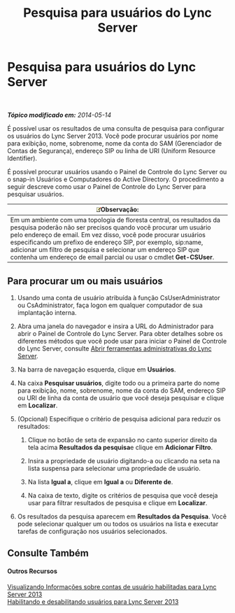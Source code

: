 ﻿---
title: Pesquisa para usuários do Lync Server
TOCTitle: Pesquisa para usuários do Lync Server
ms:assetid: 3b9f6f55-d7a9-46ae-8e10-f221ba0d3bb5
ms:mtpsurl: https://technet.microsoft.com/pt-br/library/Gg429701(v=OCS.15)
ms:contentKeyID: 49306438
ms.date: 05/19/2016
mtps_version: v=OCS.15
ms.translationtype: HT
---

# Pesquisa para usuários do Lync Server

 

_**Tópico modificado em:** 2014-05-14_

É possível usar os resultados de uma consulta de pesquisa para configurar os usuários do Lync Server 2013. Você pode procurar usuários por nome para exibição, nome, sobrenome, nome da conta do SAM (Gerenciador de Contas de Segurança), endereço SIP ou linha de URI (Uniform Resource Identifier).

É possível procurar usuários usando o Painel de Controle do Lync Server ou o snap-in Usuários e Computadores do Active Directory. O procedimento a seguir descreve como usar o Painel de Controle do Lync Server para pesquisar usuários.

<table>
<thead>
<tr class="header">
<th><img src="images/Gg425756.note(OCS.15).gif" title="note" alt="note" />Observação:</th>
</tr>
</thead>
<tbody>
<tr class="odd">
<td>Em um ambiente com uma topologia de floresta central, os resultados da pesquisa poderão não ser precisos quando você procurar um usuário pelo endereço de email. Em vez disso, você pode procurar usuários especificando um prefixo de endereço SIP, por exemplo, sip:name, adicionar um filtro de pesquisa e selecionar um endereço SIP que contenha um endereço de email parcial ou usar o cmdlet <strong>Get-CSUser</strong>.</td>
</tr>
</tbody>
</table>


## Para procurar um ou mais usuários

1.  Usando uma conta de usuário atribuída à função CsUserAdministrator ou CsAdministrator, faça logon em qualquer computador de sua implantação interna.

2.  Abra uma janela do navegador e insira a URL do Administrador para abrir o Painel de Controle do Lync Server. Para obter detalhes sobre os diferentes métodos que você pode usar para iniciar o Painel de Controle do Lync Server, consulte [Abrir ferramentas administrativas do Lync Server](lync-server-2013-open-lync-server-administrative-tools.md).

3.  Na barra de navegação esquerda, clique em **Usuários**.

4.  Na caixa **Pesquisar usuários**, digite todo ou a primeira parte do nome para exibição, nome, sobrenome, nome da conta do SAM, endereço SIP ou URI de linha da conta de usuário que você deseja pesquisar e clique em **Localizar**.

5.  (Opcional) Especifique o critério de pesquisa adicional para reduzir os resultados:
    
    1.  Clique no botão de seta de expansão no canto superior direito da tela acima **Resultados da pesquisa**e clique em **Adicionar Filtro**.
    
    2.  Insira a propriedade de usuário digitando-a ou clicando na seta na lista suspensa para selecionar uma propriedade de usuário.
    
    3.  Na lista **Igual a**, clique em **Igual a** ou **Diferente de**.
    
    4.  Na caixa de texto, digite os critérios de pesquisa que você deseja usar para filtrar resultados de pesquisa e clique em **Localizar**.

6.  Os resultados da pesquisa aparecem em **Resultados da Pesquisa**. Você pode selecionar qualquer um ou todos os usuários na lista e executar tarefas de configuração nos usuários selecionados.

## Consulte Também

#### Outros Recursos

[Visualizando Informações sobre contas de usuário habilitadas para Lync Server 2013](lync-server-2013-viewing-information-about-user-accounts-enabled-for-lync-server.md)  
[Habilitando e desabilitando usuários para Lync Server 2013](lync-server-2013-enabling-and-disabling-users-for-lync-server.md)

